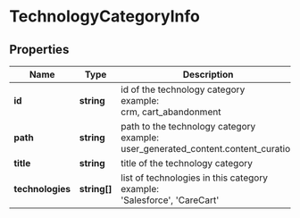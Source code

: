 # TechnologyCategoryInfo

## Properties

| Name | Type | Description | Notes |
|------------ | ------------- | ------------- | -------------|
**id** | **string** | id of the technology category<br>example:<br>crm, cart_abandonment |[optional]|
**path** | **string** | path to the technology category<br>example:<br>user_generated_content.content_curation |[optional]|
**title** | **string** | title of the technology category |[optional]|
**technologies** | **string[]** | list of technologies in this category<br>example:<br>'Salesforce', 'CareCart' |[optional]|
